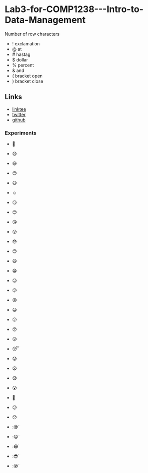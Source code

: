 # Lab3-for-COMP1238---Intro-to-Data-Management
Number of row characters
* ! exclamation
* @ at
* \# hastag
* $ dollar
* % percent
* & and
* ( bracket open
* ) bracket close

## Links
* [linktee](https://linktr.ee/ipengiewoo)
* [twitter](https://twitter.com/WooPengie)
* [github](https://github.com/masterbillwoo)

### Experiments

- :vulcan_salute:
- :smile:
- :laughing:
- :blush:
- :smiley:
- :relaxed:
- :smirk:
- :heart_eyes:
- :kissing_heart:
- :kissing_closed_eyes:
- :flushed:
- :relieved:
- :satisfied:
- :grin:
- :wink:
- :stuck_out_tongue_winking_eye:
- :stuck_out_tongue_closed_eyes:
- :grinning:
- :kissing:
- :kissing_smiling_eyes:
- :stuck_out_tongue:
- :sleeping:
- :worried:
- :frowning:
- :anguished:
- :open_mouth:
- :grimacing:
- :confused:
- :hushed:

- ::sleepy:` 
- ::yum:` 
- ::mask:` 
- ::sunglasses:` 
- ::dizzy_face:` 
